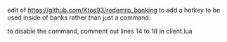 edit of https://github.com/Ktos93/redemrp_banking to add a hotkey to be used inside of banks rather than just a command.

to disable the command, comment out lines 14 to 18 in client.lua
